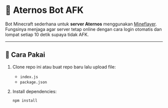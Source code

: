 # 🤖 Aternos Bot AFK

Bot Minecraft sederhana untuk **server Aternos** menggunakan [Mineflayer](https://github.com/PrismarineJS/mineflayer).  
Fungsinya menjaga agar server tetap online dengan cara login otomatis dan lompat setiap 10 detik supaya tidak AFK.

---

## 🚀 Cara Pakai

1. Clone repo ini atau buat repo baru lalu upload file:
   - `index.js`
   - `package.json`

2. Install dependencies:
   ```bash
   npm install
